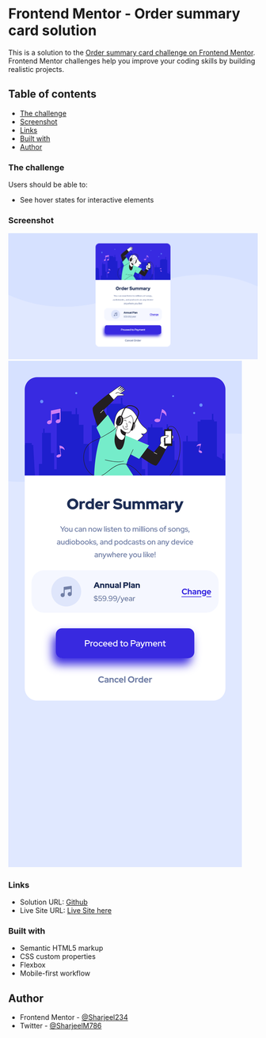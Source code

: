 # Frontend Mentor - Order summary card solution

This is a solution to the [Order summary card challenge on Frontend Mentor](https://www.frontendmentor.io/challenges/order-summary-component-QlPmajDUj). Frontend Mentor challenges help you improve your coding skills by building realistic projects. 

## Table of contents

  - [The challenge](#the-challenge)
  - [Screenshot](#screenshot)
  - [Links](#links)
  - [Built with](#built-with)
- [Author](#author)


### The challenge

Users should be able to:

- See hover states for interactive elements

### Screenshot

![](./Screenshot/desktop-preview.png)
![](./Screenshot/mobile-preview.png)


### Links

- Solution URL: [Github](https://github.com/Sharjeel234/Order-summary-component.git)
- Live Site URL: [Live Site here](https://sharjeel234.github.io/order-summary-component/)


### Built with

- Semantic HTML5 markup
- CSS custom properties
- Flexbox
- Mobile-first workflow


## Author

- Frontend Mentor - [@Sharjeel234](https://www.frontendmentor.io/profile/Sharjeel234)
- Twitter - [@SharjeelM786](https://twitter.com/SharjeelM786)


